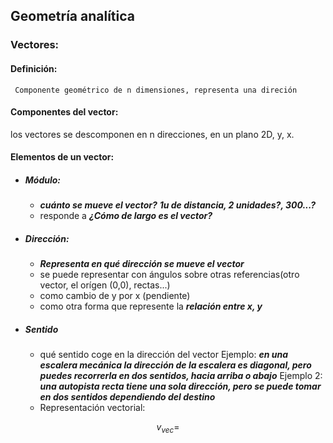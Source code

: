 ##  Geometría analítica
### Vectores: 

#### Definición: 
```
 Componente geométrico de n dimensiones, representa una direción
```
#### Componentes del vector:

los vectores se descomponen en n direcciones, en un plano 2D, y, x. 

#### Elementos de un vector: 

- ##### Módulo: 
	- ***cuánto se mueve el vector?*** ***1u de distancia, 2 unidades?, 300...?***
	- responde a ***¿Cómo de largo es el vector?*** 
	
- ##### Dirección: 
	- ***Representa en qué dirección se mueve el vector***
	 - se puede representar con ángulos sobre otras referencias(otro vector, el orígen (0,0), rectas...)
	 - como cambio de y por x (pendiente)
	 - como otra forma que represente la ***relación entre x, y*** 
- ##### Sentido
	- qué sentido coge en la dirección del vector
		Ejemplo:  ***en una escalera mecánica la dirección de la escalera es diagonal, pero puedes recorrerla en dos sentidos, hacia arriba o abajo***
		Ejemplo 2: ***una autopista recta tiene una sola dirección, pero se puede tomar en dos sentidos dependiendo del destino***
	- Representación vectorial: 

$$
v_{vec} = 
$$
